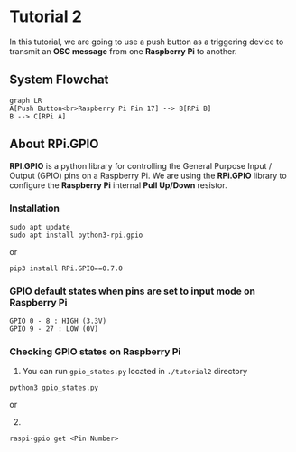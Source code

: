 # Tutorial 2
In this tutorial, we are going to use a push button as a triggering device to transmit an **OSC message** from one **Raspberry Pi** to another.

## System Flowchat
```mermaid
graph LR
A[Push Button<br>Raspberry Pi Pin 17] --> B[RPi B]
B --> C[RPi A]
```

## About RPi.GPIO
**RPI.GPIO** is a python library for controlling the General Purpose Input / Output (GPIO) pins on a Raspberry Pi. We are using the **RPi.GPIO** library to configure the **Raspberry Pi** internal **Pull Up/Down** resistor.

### Installation
```
sudo apt update
sudo apt install python3-rpi.gpio
```
or 
```
pip3 install RPi.GPIO==0.7.0
```

### GPIO default states when pins are set to input mode on Raspberry Pi
```
GPIO 0 - 8 : HIGH (3.3V)
GPIO 9 - 27 : LOW (0V)
```

### Checking GPIO states on Raspberry Pi
1. You can run `gpio_states.py` located in `./tutorial2` directory 
```
python3 gpio_states.py
```

or 

2. 
```
raspi-gpio get <Pin Number>
```
